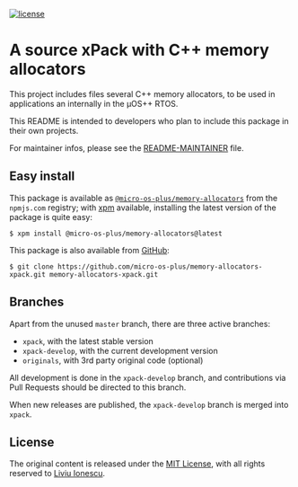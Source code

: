 [![license](https://img.shields.io/github/license/micro-os-plus/memory-allocators-xpack)](https://github.com/micro-os-plus/memory-allocators-xpack/blob/xpack/LICENSE)

# A source xPack with C++ memory allocators

This project includes files several C++ memory allocators, to be used
in applications an internally in the µOS++ RTOS.

This README is intended to developers who plan to include this package
in their own projects.

For maintainer infos, please see the [README-MAINTAINER](README-MAINTAINER.md) file.

## Easy install

This package is available as
[`@micro-os-plus/memory-allocators`](https://www.npmjs.com/package/@micro-os-plus/memory-allocators)
from the `npmjs.com` registry; with [xpm](https://xpack.github.io/xpm/)
available, installing the latest version of the package is quite easy:

```console
$ xpm install @micro-os-plus/memory-allocators@latest
```

This package is also available from
[GitHub](https://github.com/micro-os-plus/memory-allocators-xpack):

```console
$ git clone https://github.com/micro-os-plus/memory-allocators-xpack.git memory-allocators-xpack.git
```

## Branches

Apart from the unused `master` branch, there are three active branches:

- `xpack`, with the latest stable version
- `xpack-develop`, with the current development version
- `originals`, with 3rd party original code (optional)

All development is done in the `xpack-develop` branch, and contributions via
Pull Requests should be directed to this branch.

When new releases are published, the `xpack-develop` branch is merged
into `xpack`.

## License

The original content is released under the
[MIT License](https://opensource.org/licenses/MIT), with all rights reserved to
[Liviu Ionescu](https://github.com/ilg-ul).
